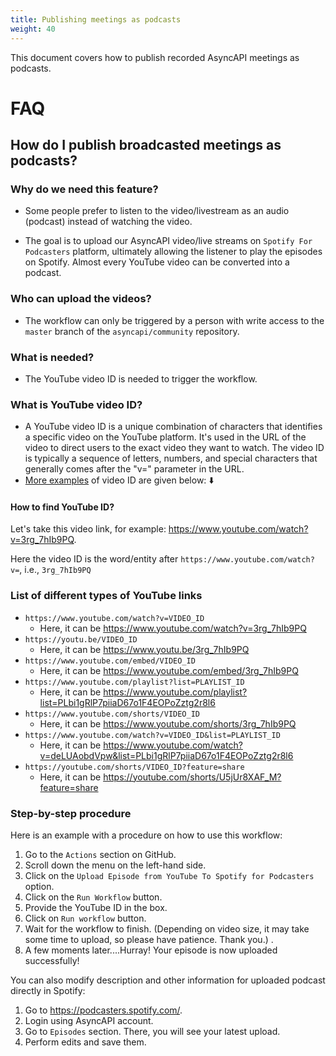 ```yaml
---
title: Publishing meetings as podcasts
weight: 40
---
```



This document covers how to publish recorded AsyncAPI meetings as podcasts.

# FAQ

## How do I publish broadcasted meetings as podcasts?

### Why do we need this feature?

- Some people prefer to listen to the video/livestream as an audio (podcast) instead of watching the video.

- The goal is to upload our AsyncAPI video/live streams on `Spotify For Podcasters` platform, ultimately allowing the listener to play the episodes on Spotify. Almost every YouTube video can be converted into a podcast.


### Who can upload the videos?

- The workflow can only be triggered by a person with write access to the `master` branch of the `asyncapi/community` repository.

### What is needed?

- The YouTube video ID is needed to trigger the workflow.

### What is YouTube video ID?

- A YouTube video ID is a unique combination of characters that identifies a specific video on the YouTube platform. It's used in the URL of the video to direct users to the exact video they want to watch. The video ID is typically a sequence of letters, numbers, and special characters that generally comes after the "v=" parameter in the URL.
- [More examples](#list-of-different-types-of-youtube-links) of video ID are given below: ⬇️

#### How to find YouTube ID?

Let's take this video link, for example: https://www.youtube.com/watch?v=3rg_7hIb9PQ.

Here the video ID is the word/entity after `https://www.youtube.com/watch?v=`, i.e., `3rg_7hIb9PQ`


### List of different types of YouTube links

- `https://www.youtube.com/watch?v=VIDEO_ID`
  - Here, it can be https://www.youtube.com/watch?v=3rg_7hIb9PQ
- `https://youtu.be/VIDEO_ID`
  - Here, it can be https://www.youtu.be/3rg_7hIb9PQ
- `https://www.youtube.com/embed/VIDEO_ID`
  - Here, it can be https://www.youtube.com/embed/3rg_7hIb9PQ
- `https://www.youtube.com/playlist?list=PLAYLIST_ID`
  - Here, it can be https://www.youtube.com/playlist?list=PLbi1gRlP7piiaD67o1F4EOPoZztg2r8l6
- `https://www.youtube.com/shorts/VIDEO_ID`
  - Here, it can be https://www.youtube.com/shorts/3rg_7hIb9PQ
- `https://www.youtube.com/watch?v=VIDEO_ID&list=PLAYLIST_ID`
  - Here, it can be https://www.youtube.com/watch?v=deLUAobdVpw&list=PLbi1gRlP7piiaD67o1F4EOPoZztg2r8l6
- `https://youtube.com/shorts/VIDEO_ID?feature=share`
  - Here, it can be https://youtube.com/shorts/U5jUr8XAF_M?feature=share


### Step-by-step procedure

Here is an example with a procedure on how to use this workflow:

1. Go to the `Actions` section on GitHub.
2. Scroll down the menu on the left-hand side.
3. Click on the `Upload Episode from YouTube To Spotify for Podcasters` option.
4. Click on the `Run Workflow` button.
5. Provide the YouTube ID in the box.
6. Click on `Run workflow` button. 
7. Wait for the workflow to finish. (Depending on video size, it may take some time to upload, so please have patience. Thank you.) .
8. A few moments later....Hurray! Your episode is now uploaded successfully!

You can also modify description and other information for uploaded podcast directly in Spotify:

1. Go to https://podcasters.spotify.com/.
2. Login using AsyncAPI account.
2. Go to `Episodes` section. There, you will see your latest upload.
3. Perform edits and save them.
